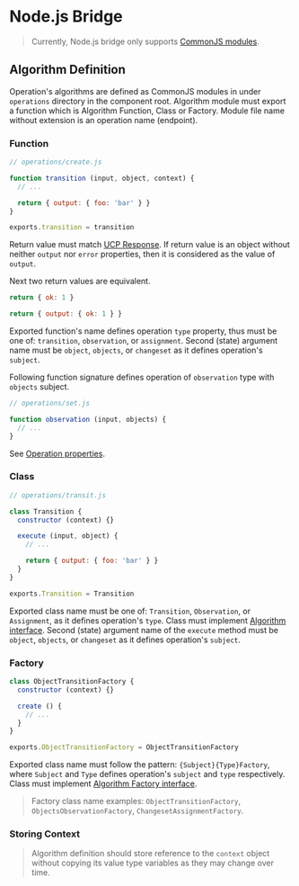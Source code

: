 # Node.js Bridge

> Currently, Node.js bridge only
> supports [CommonJS modules](https://nodejs.org/api/modules.html#modules-commonjs-modules).

## Algorithm Definition

Operation's algorithms are defined as CommonJS modules in under `operations` directory in the
component root. Algorithm module must export a function which is Algorithm Function, Class or
Factory. Module file name without extension is an operation name (endpoint).

### Function

```javascript
// operations/create.js

function transition (input, object, context) {
  // ...

  return { output: { foo: 'bar' } }
}

exports.transition = transition
```

Return value must match [UCP Response](#). If return value is an object without neither `output`
nor `error` properties, then it is considered as the value of `output`.

Next two return values are equivalent.

```javascript
return { ok: 1 }

return { output: { ok: 1 } } 
```

Exported function's name defines operation `type` property, thus must be one of:
`transition`, `observation`, or `assignment`. Second (state) argument name must be `object`,
`objects`, or `changeset` as it defines operation's `subject`.

Following function signature defines operation of `observation` type with `objects` subject.

```javascript
// operations/set.js

function observation (input, objects) {
  // ...
}
```

See [Operation properties](#).

### Class

```javascript
// operations/transit.js

class Transition {
  constructor (context) {}

  execute (input, object) {
    // ...

    return { output: { foo: 'bar' } }
  }
}

exports.Transition = Transition
```

Exported class name must be one of: `Transition`, `Observation`, or `Assignment`, as it defines
operation's `type`. Class must implement [Algorithm interface](./types/operations.d.ts).
Second (state) argument name of the `execute` method must be `object`, `objects`, or `changeset` as
it defines operation's `subject`.

### Factory

```javascript
class ObjectTransitionFactory {
  constructor (context) {}

  create () {
    // ...
  }
}

exports.ObjectTransitionFactory = ObjectTransitionFactory
```

Exported class name must follow the pattern: `{Subject}{Type}Factory`, where `Subject` and `Type`
defines operation's `subject` and `type` respectively. Class must
implement [Algorithm Factory interface](types/operations.d.ts).

> Factory class name examples: `ObjectTransitionFactory`, `ObjectsObservationFactory`,
> `ChangesetAssignmentFactory`.

### Storing Context

> Algorithm definition should store reference to the `context` object without copying its value
> type variables as they may change over time.
